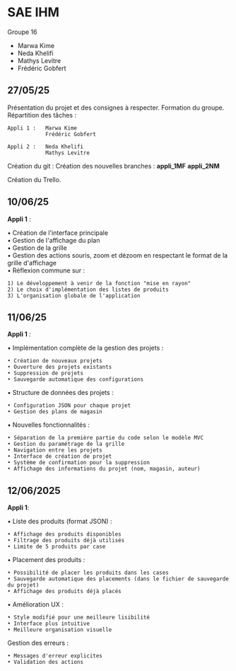 # SAE IHM

Groupe 16  

* Marwa Kime  
* Neda Khelifi  
* Mathys Levitre  
* Frédéric Gobfert  


## 27/05/25  
Présentation du projet et des consignes à respecter.
Formation du groupe.
Répartition des tâches :

    Appli 1 :   Marwa Kime
                Frédéric Gobfert
                
    Appli 2 :   Neda Khelifi
                Mathys Levitre

Création du git :
    Création des nouvelles branches : 
        **appli_1MF**
        **appli_2NM**

Création du Trello.

                
## 10/06/25  
**Appli 1** :

• Création de l'interface principale  
• Gestion de l'affichage du plan  
• Gestion de la grille  
• Gestion des actions souris, zoom et dézoom en respectant le format de la grille d'affichage  
• Réflexion commune sur :

    1) Le développement à venir de la fonction "mise en rayon"
    2) Le choix d'implémentation des listes de produits
    3) L'organisation globale de l'application

## 11/06/25
**Appli 1** :

• Implémentation complète de la gestion des projets :

    • Création de nouveaux projets
    • Ouverture des projets existants
    • Suppression de projets
    • Sauvegarde automatique des configurations

• Structure de données des projets :

    • Configuration JSON pour chaque projet
    • Gestion des plans de magasin

• Nouvelles fonctionnalités :
    
    • Séparation de la première partie du code selon le modèle MVC
    • Gestion du paramétrage de la grille
    • Navigation entre les projets
    • Interface de création de projet
    • Système de confirmation pour la suppression
    • Affichage des informations du projet (nom, magasin, auteur)


## 12/06/2025
**Appli 1**:

• Liste des produits (format JSON) :

    • Affichage des produits disponibles
    • Filtrage des produits déjà utilisés
    • Limite de 5 produits par case
    
• Placement des produits :

    • Possibilité de placer les produits dans les cases
    • Sauvegarde automatique des placements (dans le fichier de sauvegarde du projet)
    • Affichage des produits déjà placés
    
• Amélioration UX :

    • Style modifié pour une meilleure lisibilité
    • Interface plus intuitive
    • Meilleure organisation visuelle

Gestion des erreurs :

    • Messages d'erreur explicites
    • Validation des actions








